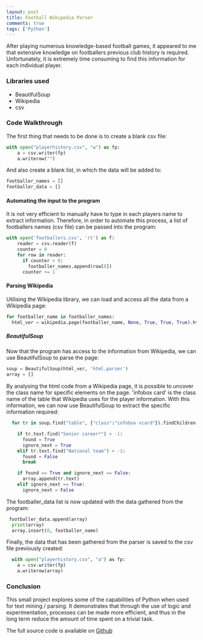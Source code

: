 ```yaml
---
layout: post
title: Football Wikipedia Parser
comments: true
tags: ['Python']
---
```


After playing numerous knowledge-based football games, it appeared to me that extensive knowledge on footballers previous club history is required. Unfortunately, it is extremely time consuming to find this information for each individual player.

### Libraries used

* BeautifulSoup
* Wikipedia
* csv

### Code Walkthrough

The first thing that needs to be done is to create a blank csv file:

```python
with open("playerhistory.csv", "w") as fp:
    a = csv.writer(fp)
    a.writerow("")
```
And also create a blank list, in which the data will be added to:

```python
footballer_names = []
footballer_data = []
```
#### Automating the input to the program

It is not very efficient to manually have to type in each players name to extract information. Therefore, in order to automate this process, a list of footballers names (csv file) can be passed into the program:

```python
with open('footballers.csv', 'rt') as f:
    reader = csv.reader(f)
    counter = 0
    for row in reader:
      if counter > 0:
        footballer_names.append(row[0])
      counter += 1
```

#### Parsing Wikipedia

Utilising the Wikipedia library, we can load and access all the data from a Wikipedia page:

```python
for footballer_name in footballer_names:
  html_ver = wikipedia.page(footballer_name, None, True, True, True).html()
```

##### BeautifulSoup
Now that the program has access to the information from Wikipedia, we can use BeautifulSoup to parse the page:

```python
soup = BeautifulSoup(html_ver, 'html.parser')
array = []
```

By analysing the html code from a Wikipedia page, it is possible to uncover the class name for specific elements on the page. 
'infobox card' is the class name of the table that Wikipedia uses for the player information. With this information, we can now use BeautifulSoup to extract the specific information required:

```python
  for tr in soup.find("table", {"class":"infobox vcard"}).findChildren('tr'):

    if tr.text.find("Senior career*") > -1:
      found = True
      ignore_next = True
    elif tr.text.find("National team") > -1:
      found = False
      break

    if found == True and ignore_next == False:
      array.append(tr.text)
    elif ignore_next == True:
      ignore_next = False
```
The footballer_data list is now updated with the data gathered from the program:

```python
 footballer_data.append(array)
  print(array)
  array.insert(0, footballer_name)
  ```
Finally, the data that has been gathered from the parser is saved to the csv file previously created:

```python
  with open("playerhistory.csv", "a") as fp:
    a = csv.writer(fp)
    a.writerow(array)
```

### Conclusion

This small project explores some of the capabilities of Python when used for text mining / parsing. It demonstrates that through the use of logic and experimentation, processes can be made more efficient, and thus in the long term reduce the amount of time spent on a trivial task.

The full source code is available on [Github](https://github.com/jack-morgan/Football-Wikipedia-Scraper)
